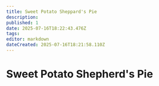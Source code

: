```yaml
---
title: Sweet Potato Sheppard's Pie
description: 
published: 1
date: 2025-07-16T18:22:43.476Z
tags: 
editor: markdown
dateCreated: 2025-07-16T18:21:58.110Z
---
```


# Sweet Potato Shepherd's Pie

